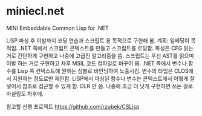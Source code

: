 # miniecl.net

MINI Embeddable Common Lisp for .NET

LISP 파싱 후 이발까지 코딩 연습과 스크립트 용 목적으로 구현해 봄.
계획:
임베딩이 목적임. .NET 쪽에서 스크립트 콘텍스트를 만들고 스크립트를 로딩함.
파싱은 CFG 읽는 거로 간단하게 구현하고 나중에 고급진 알고리즘을 씀.
스크립트는 우선 AST를 읽으며 이발 하는 거로 구현하고 차후 MSIL 코드 컴파일로 바꾸어 봄.
.NET 쪽에서 변수나 함수를 Lisp 쪽 컨택스트에 원하는 심볼로 바인딩하여 노출시킴.
변수의 타입은 CLOS에서 지원하는 정도로만 제한함.
LISP에서 파싱된 함수나 변수는 콘텍스트에서 어떻게 잘 넣어서 참조로 접근할 수 있게 함.
DLR 안 씀. 나중에 조금 더 낫게 구현하면 쓰는 걸로. 마샬링도 차후에.

참고할 선행 프로젝트
https://github.com/rzubek/CSLisp